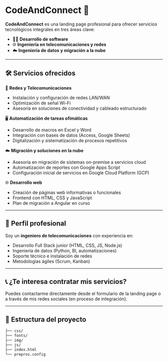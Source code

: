 # CodeAndConnect 🚀

**CodeAndConnect** es una landing page profesional para ofrecer servicios tecnológicos integrales en tres áreas clave:

- 🧑‍💻 **Desarrollo de software**
- 🌐 **Ingeniería en telecomunicaciones y redes**
- ☁️ **Ingeniería de datos y migración a la nube**

---

## 🛠️ Servicios ofrecidos

🔧 **Redes y Telecomunicaciones**

- Instalación y configuración de redes LAN/WAN
- Optimización de señal Wi-Fi
- Asesoría en soluciones de conectividad y cableado estructurado

🖥️ **Automatización de tareas ofimáticas**

- Desarrollo de macros en Excel y Word
- Integración con bases de datos (Access, Google Sheets)
- Digitalización y sistematización de procesos repetitivos

☁️ **Migración y soluciones en la nube**

- Asesoría en migración de sistemas on-premise a servicios cloud
- Automatización de reportes con Google Apps Script
- Configuración inicial de servicios en Google Cloud Platform (GCP)

🌐 **Desarrollo web**

- Creación de páginas web informativas o funcionales
- Frontend con HTML, CSS y JavaScript
- Plan de migración a Angular en curso

---

## 💼 Perfil profesional

Soy un **ingeniero de telecomunicaciones** con experiencia en:

- Desarrollo Full Stack junior (HTML, CSS, JS, Node.js)
- Ingeniería de datos (Python, BI, automatizaciones)
- Soporte técnico e instalación de redes
- Metodologías ágiles (Scrum, Kanban)

---

## 📞 ¿Te interesa contratar mis servicios?

Puedes contactarme directamente desde el formulario de la landing page o a través de mis redes sociales (en proceso de integración).

---

## 📂 Estructura del proyecto

```bash
├── css/
├── fonts/
├── img/
├── js/
├── index.html
└── prepros.config
```
